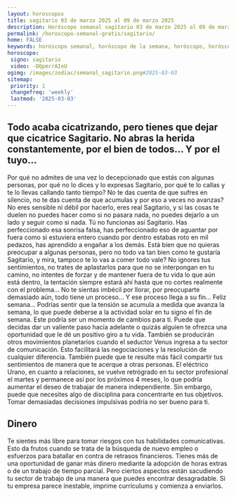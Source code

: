 ```yaml
---
layout: horoscopos
title: sagitario 03 de marzo 2025 al 09 de marzo 2025 
description: Horóscopo semanal sagitario 03 de marzo 2025 al 09 de marzo 2025. Todo acaba cicatrizando, pero tienes que dejar que cicatrice Sagitario. No abras la herida constantemente, por el bien de todos… Y por el tuyo…
permalink: /horoscopo-semanal-gratis/sagitario/
home: FALSE
keywords: horóscopo semanal, horóscopo de la semana, horóscopo, horóscopo gratis,horóscopos, horóscopo esperanza gracia, horoscopos sagitario la semana, horóscopos gratis, Tarot, Astrologia, Zodíaco, sagitario, horoscopo gratis, semanal
horoscopo:
 signo: sagitario
 video: -DQpmrrAIeU
ogimg: /images/zodiac/semanal_sagitario.png#2025-03-03
sitemap:
 priority: 1
 changefreq: 'weekly'
 lastmod: '2025-03-03'
---
```




## Todo acaba cicatrizando, pero tienes que dejar que cicatrice Sagitario. No abras la herida constantemente, por el bien de todos… Y por el tuyo…

Por qué no admites de una vez lo decepcionado que estás con algunas personas, por qué no lo dices y lo expresas Sagitario, por qué te lo callas y te lo llevas callando tanto tiempo? No te das cuenta de que sufres en silencio, no te das cuenta de que acumulas y por eso a veces no avanzas? No eres sensible ni débil por hacerlo, eres real Sagitario, y si las cosas te duelen no puedes hacer como si no pasara nada, no puedes dejarlo a un lado y seguir como si nada. Tú no funcionas así Sagitario. Has perfeccionado esa sonrisa falsa, has perfeccionado eso de aguantar por fuera como si estuviera entero cuando por dentro estabas roto en mil pedazos, has aprendido a engañar a los demás. Está bien que no quieras preocupar a algunas personas, pero no todo va tan bien como te gustaría Sagitario, y mira, tampoco te lo vas a comer todo vale? No ignores tus sentimientos, no trates de aplastarlos para que no se interpongan en tu camino, no intentes de forzar y de mantener fuera de tu vida lo que aún está dentro, la tentación siempre estará ahí hasta que no cortes realmente con el problema… No te sientas imbécil por llorar, por preocuparte demasiado aún, todo tiene un proceso… Y ese proceso llega a su fin… Feliz semana…
Podrías sentir que la tensión se acumula a medida que avanza la semana, lo que puede deberse a la actividad solar en tu signo el fin de semana. Este podría ser un momento de cambios para ti. Puede que decidas dar un valiente paso hacia adelante o quizás alguien te ofrezca una oportunidad que le dé un positivo giro a tu vida. 
También se producirán otros movimientos planetarios cuando el seductor Venus ingresa a tu sector de comunicación. Esto facilitará las negociaciones y la resolución de cualquier diferencia. También puede que te resulte más fácil compartir tus sentimientos de manera que te acerque a otras personas. 
El eléctrico Urano, en cuanto a relaciones, se vuelve retrógrado en tu sector profesional el martes y permanece así por los próximos 4 meses, lo que podría aumentar el deseo de trabajar de manera independiente. Sin embargo, puede que necesites algo de disciplina para concentrarte en tus objetivos. Tomar demasiadas decisiones impulsivas podría no ser bueno para ti.

## Dinero

Te sientes más libre para tomar riesgos con tus habilidades comunicativas. Esto da frutos cuando se trata de la búsqueda de nuevo empleo o esfuerzos para batallar en contra de retrasos financieros. Tienes más de una oportunidad de ganar más dinero mediante la adopción de horas extras o de un trabajo de tiempo parcial. Pero ciertos aspectos están sacudiendo tu sector de trabajo de una manera que puedes encontrar desagradable. Si tu empresa parece inestable, imprime currículums y comienza a enviarlos.